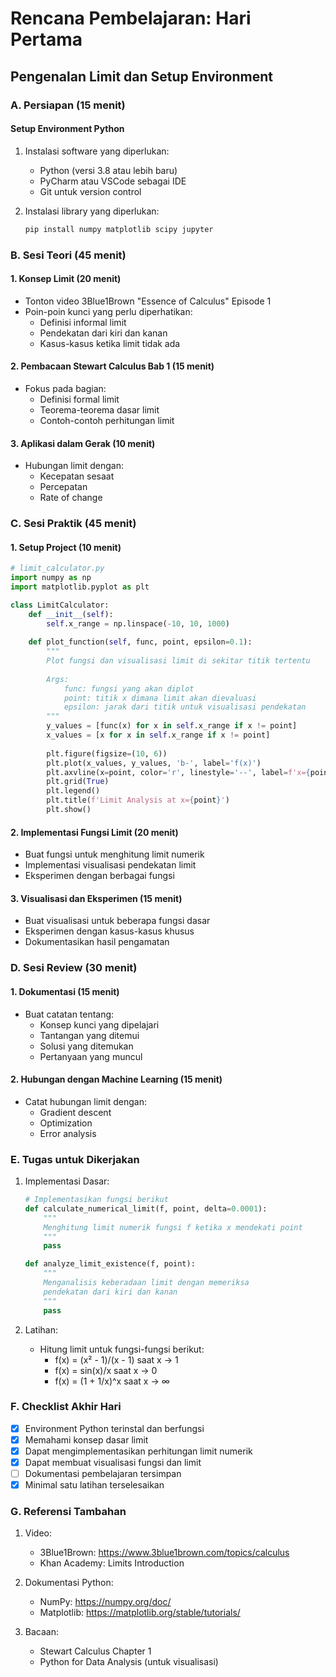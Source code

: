 # Rencana Pembelajaran: Hari Pertama

## Pengenalan Limit dan Setup Environment

### A. Persiapan (15 menit)

#### Setup Environment Python

1. Instalasi software yang diperlukan:

   - Python (versi 3.8 atau lebih baru)
   - PyCharm atau VSCode sebagai IDE
   - Git untuk version control
2. Instalasi library yang diperlukan:

   ```bash
   pip install numpy matplotlib scipy jupyter
   ```

### B. Sesi Teori (45 menit)

#### 1. Konsep Limit (20 menit)

- Tonton video 3Blue1Brown "Essence of Calculus" Episode 1
- Poin-poin kunci yang perlu diperhatikan:
  - Definisi informal limit
  - Pendekatan dari kiri dan kanan
  - Kasus-kasus ketika limit tidak ada

#### 2. Pembacaan Stewart Calculus Bab 1 (15 menit)

- Fokus pada bagian:
  - Definisi formal limit
  - Teorema-teorema dasar limit
  - Contoh-contoh perhitungan limit

#### 3. Aplikasi dalam Gerak (10 menit)

- Hubungan limit dengan:
  - Kecepatan sesaat
  - Percepatan
  - Rate of change

### C. Sesi Praktik (45 menit)

#### 1. Setup Project (10 menit)

```python
# limit_calculator.py
import numpy as np
import matplotlib.pyplot as plt

class LimitCalculator:
    def __init__(self):
        self.x_range = np.linspace(-10, 10, 1000)
  
    def plot_function(self, func, point, epsilon=0.1):
        """
        Plot fungsi dan visualisasi limit di sekitar titik tertentu
    
        Args:
            func: fungsi yang akan diplot
            point: titik x dimana limit akan dievaluasi
            epsilon: jarak dari titik untuk visualisasi pendekatan
        """
        y_values = [func(x) for x in self.x_range if x != point]
        x_values = [x for x in self.x_range if x != point]
    
        plt.figure(figsize=(10, 6))
        plt.plot(x_values, y_values, 'b-', label='f(x)')
        plt.axvline(x=point, color='r', linestyle='--', label=f'x={point}')
        plt.grid(True)
        plt.legend()
        plt.title(f'Limit Analysis at x={point}')
        plt.show()
```

#### 2. Implementasi Fungsi Limit (20 menit)

- Buat fungsi untuk menghitung limit numerik
- Implementasi visualisasi pendekatan limit
- Eksperimen dengan berbagai fungsi

#### 3. Visualisasi dan Eksperimen (15 menit)

- Buat visualisasi untuk beberapa fungsi dasar
- Eksperimen dengan kasus-kasus khusus
- Dokumentasikan hasil pengamatan

### D. Sesi Review (30 menit)

#### 1. Dokumentasi (15 menit)

- Buat catatan tentang:
  - Konsep kunci yang dipelajari
  - Tantangan yang ditemui
  - Solusi yang ditemukan
  - Pertanyaan yang muncul

#### 2. Hubungan dengan Machine Learning (15 menit)

- Catat hubungan limit dengan:
  - Gradient descent
  - Optimization
  - Error analysis

### E. Tugas untuk Dikerjakan

1. Implementasi Dasar:

   ```python
   # Implementasikan fungsi berikut
   def calculate_numerical_limit(f, point, delta=0.0001):
       """
       Menghitung limit numerik fungsi f ketika x mendekati point
       """
       pass

   def analyze_limit_existence(f, point):
       """
       Menganalisis keberadaan limit dengan memeriksa
       pendekatan dari kiri dan kanan
       """
       pass
   ```
2. Latihan:

   - Hitung limit untuk fungsi-fungsi berikut:
     - f(x) = (x² - 1)/(x - 1) saat x → 1
     - f(x) = sin(x)/x saat x → 0
     - f(x) = (1 + 1/x)^x saat x → ∞

### F. Checklist Akhir Hari

- [X] Environment Python terinstal dan berfungsi
- [X] Memahami konsep dasar limit
- [X] Dapat mengimplementasikan perhitungan limit numerik
- [X] Dapat membuat visualisasi fungsi dan limit
- [ ] Dokumentasi pembelajaran tersimpan
- [X] Minimal satu latihan terselesaikan

### G. Referensi Tambahan

1. Video:

   - 3Blue1Brown: https://www.3blue1brown.com/topics/calculus
   - Khan Academy: Limits Introduction
2. Dokumentasi Python:

   - NumPy: https://numpy.org/doc/
   - Matplotlib: https://matplotlib.org/stable/tutorials/
3. Bacaan:

   - Stewart Calculus Chapter 1
   - Python for Data Analysis (untuk visualisasi)
